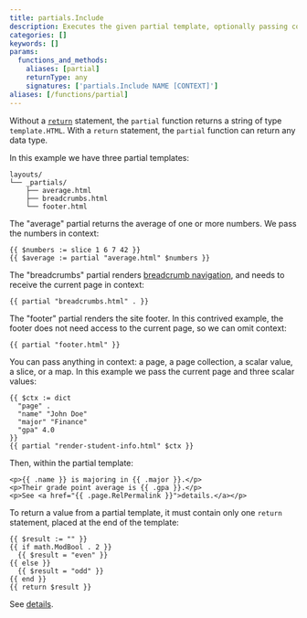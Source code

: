 ```yaml
---
title: partials.Include
description: Executes the given partial template, optionally passing context. If the partial template contains a return statement, returns the given value, else returns the rendered output.
categories: []
keywords: []
params:
  functions_and_methods:
    aliases: [partial]
    returnType: any
    signatures: ['partials.Include NAME [CONTEXT]']
aliases: [/functions/partial]
---
```


Without a [`return`] statement, the `partial` function returns a string of type `template.HTML`. With a `return` statement, the `partial` function can return any data type.

[`return`]: /functions/go-template/return/

In this example we have three partial templates:

```text
layouts/
└── _partials/
    ├── average.html
    ├── breadcrumbs.html
    └── footer.html
```

The "average" partial returns the average of one or more numbers. We pass the numbers in context:

```go-html-template
{{ $numbers := slice 1 6 7 42 }}
{{ $average := partial "average.html" $numbers }}
```

The "breadcrumbs" partial renders [breadcrumb navigation], and needs to receive the current page in context:

```go-html-template
{{ partial "breadcrumbs.html" . }}
```

The "footer" partial renders the site footer. In this contrived example, the footer does not need access to the current page, so we can omit context:

```go-html-template
{{ partial "footer.html" }}
```

You can pass anything in context: a page, a page collection, a scalar value, a slice, or a map. In this example we pass the current page and three scalar values:

```go-html-template
{{ $ctx := dict 
  "page" .
  "name" "John Doe" 
  "major" "Finance"
  "gpa" 4.0
}}
{{ partial "render-student-info.html" $ctx }}
```

Then, within the partial template:

```go-html-template
<p>{{ .name }} is majoring in {{ .major }}.</p>
<p>Their grade point average is {{ .gpa }}.</p>
<p>See <a href="{{ .page.RelPermalink }}">details.</a></p>
```

To return a value from a partial template, it must contain only one `return` statement, placed at the end of the template:

```go-html-template
{{ $result := "" }}
{{ if math.ModBool . 2 }}
  {{ $result = "even" }}
{{ else }}
  {{ $result = "odd" }}
{{ end }}
{{ return $result }}
```

See&nbsp;[details][`return`].

[`return`]: /functions/go-template/return/

[breadcrumb navigation]: /content-management/sections/#ancestors-and-descendants
[details]: /functions/go-template/return/
